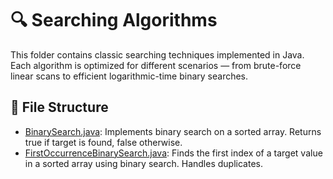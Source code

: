 # 🔍 Searching Algorithms

This folder contains classic searching techniques implemented in Java. Each algorithm is optimized for different scenarios — from brute-force linear scans to efficient logarithmic-time binary searches.

## 📁 File Structure
- [BinarySearch.java](SearchAlgorithms/BinarySearch.java): Implements binary search on a sorted array. Returns true if target is found, false otherwise.
- [FirstOccurrenceBinarySearch.java](SearchingAlgorithms/FirstOccurrenceBinarySearch.java): Finds the first index of a target value in a sorted array using binary search. Handles duplicates.

